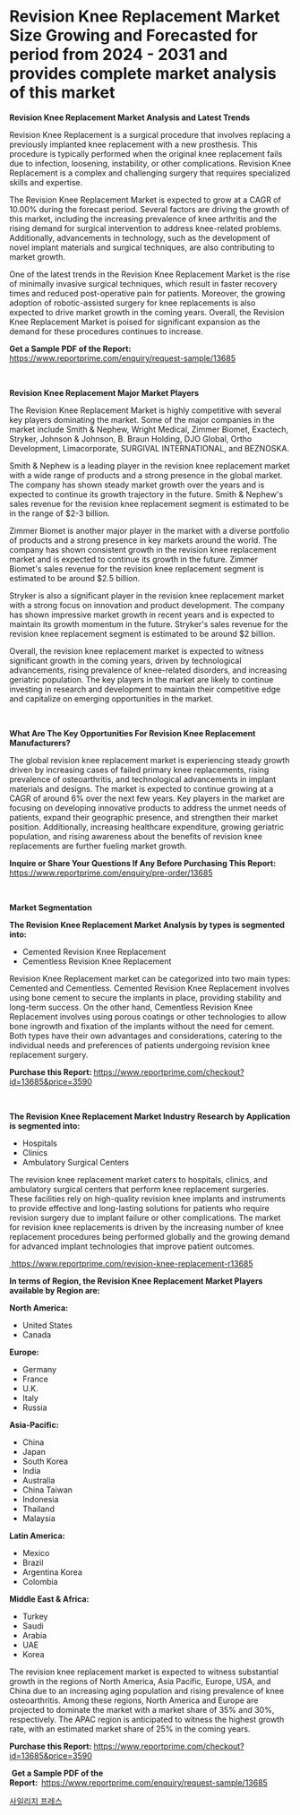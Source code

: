 <p><h1>Revision Knee Replacement Market Size Growing and Forecasted for period from 2024 - 2031 and provides complete market analysis of this market</h1></p><p><strong>Revision Knee Replacement Market Analysis and Latest Trends</strong></p>
<p><p>Revision Knee Replacement is a surgical procedure that involves replacing a previously implanted knee replacement with a new prosthesis. This procedure is typically performed when the original knee replacement fails due to infection, loosening, instability, or other complications. Revision Knee Replacement is a complex and challenging surgery that requires specialized skills and expertise.</p><p>The Revision Knee Replacement Market is expected to grow at a CAGR of 10.00% during the forecast period. Several factors are driving the growth of this market, including the increasing prevalence of knee arthritis and the rising demand for surgical intervention to address knee-related problems. Additionally, advancements in technology, such as the development of novel implant materials and surgical techniques, are also contributing to market growth.</p><p>One of the latest trends in the Revision Knee Replacement Market is the rise of minimally invasive surgical techniques, which result in faster recovery times and reduced post-operative pain for patients. Moreover, the growing adoption of robotic-assisted surgery for knee replacements is also expected to drive market growth in the coming years. Overall, the Revision Knee Replacement Market is poised for significant expansion as the demand for these procedures continues to increase.</p></p>
<p><strong>Get a Sample PDF of the Report:&nbsp;</strong> <a href="https://www.reportprime.com/enquiry/request-sample/13685">https://www.reportprime.com/enquiry/request-sample/13685</a></p>
<p>&nbsp;</p>
<p><strong>Revision Knee Replacement Major Market Players</strong></p>
<p><p>The Revision Knee Replacement Market is highly competitive with several key players dominating the market. Some of the major companies in the market include Smith & Nephew, Wright Medical, Zimmer Biomet, Exactech, Stryker, Johnson & Johnson, B. Braun Holding, DJO Global, Ortho Development, Limacorporate, SURGIVAL INTERNATIONAL, and BEZNOSKA.</p><p>Smith & Nephew is a leading player in the revision knee replacement market with a wide range of products and a strong presence in the global market. The company has shown steady market growth over the years and is expected to continue its growth trajectory in the future. Smith & Nephew's sales revenue for the revision knee replacement segment is estimated to be in the range of $2-3 billion.</p><p>Zimmer Biomet is another major player in the market with a diverse portfolio of products and a strong presence in key markets around the world. The company has shown consistent growth in the revision knee replacement market and is expected to continue its growth in the future. Zimmer Biomet's sales revenue for the revision knee replacement segment is estimated to be around $2.5 billion.</p><p>Stryker is also a significant player in the revision knee replacement market with a strong focus on innovation and product development. The company has shown impressive market growth in recent years and is expected to maintain its growth momentum in the future. Stryker's sales revenue for the revision knee replacement segment is estimated to be around $2 billion.</p><p>Overall, the revision knee replacement market is expected to witness significant growth in the coming years, driven by technological advancements, rising prevalence of knee-related disorders, and increasing geriatric population. The key players in the market are likely to continue investing in research and development to maintain their competitive edge and capitalize on emerging opportunities in the market.</p></p>
<p>&nbsp;</p>
<p><strong>What Are The Key Opportunities For Revision Knee Replacement Manufacturers?</strong></p>
<p><p>The global revision knee replacement market is experiencing steady growth driven by increasing cases of failed primary knee replacements, rising prevalence of osteoarthritis, and technological advancements in implant materials and designs. The market is expected to continue growing at a CAGR of around 6% over the next few years. Key players in the market are focusing on developing innovative products to address the unmet needs of patients, expand their geographic presence, and strengthen their market position. Additionally, increasing healthcare expenditure, growing geriatric population, and rising awareness about the benefits of revision knee replacements are further fueling market growth.</p></p>
<p><strong>Inquire or Share Your Questions If Any Before Purchasing This Report:</strong> <a href="https://www.reportprime.com/enquiry/pre-order/13685">https://www.reportprime.com/enquiry/pre-order/13685</a></p>
<p>&nbsp;</p>
<p><strong>Market Segmentation</strong></p>
<p><strong>The Revision Knee Replacement Market Analysis by types is segmented into:</strong></p>
<p><ul><li>Cemented Revision Knee Replacement</li><li>Cementless Revision Knee Replacement</li></ul></p>
<p><p>Revision Knee Replacement market can be categorized into two main types: Cemented and Cementless. Cemented Revision Knee Replacement involves using bone cement to secure the implants in place, providing stability and long-term success. On the other hand, Cementless Revision Knee Replacement involves using porous coatings or other technologies to allow bone ingrowth and fixation of the implants without the need for cement. Both types have their own advantages and considerations, catering to the individual needs and preferences of patients undergoing revision knee replacement surgery.</p></p>
<p><strong>Purchase this Report:&nbsp;</strong><a href="https://www.reportprime.com/checkout?id=13685&price=3590">https://www.reportprime.com/checkout?id=13685&price=3590</a></p>
<p>&nbsp;</p>
<p><strong>The Revision Knee Replacement Market Industry Research by Application is segmented into:</strong></p>
<p><ul><li>Hospitals</li><li>Clinics</li><li>Ambulatory Surgical Centers</li></ul></p>
<p><p>The revision knee replacement market caters to hospitals, clinics, and ambulatory surgical centers that perform knee replacement surgeries. These facilities rely on high-quality revision knee implants and instruments to provide effective and long-lasting solutions for patients who require revision surgery due to implant failure or other complications. The market for revision knee replacements is driven by the increasing number of knee replacement procedures being performed globally and the growing demand for advanced implant technologies that improve patient outcomes.</p></p>
<p><a href="https://www.reportprime.com/revision-knee-replacement-r13685">&nbsp;https://www.reportprime.com/revision-knee-replacement-r13685</a></p>
<p><strong>In terms of Region, the Revision Knee Replacement Market Players available by Region are:</strong></p>
<p>
    <p> <strong> North America: </strong>
        <ul>
            <li>United States</li>
            <li>Canada</li>
        </ul>
        </p> 
    <p> <strong> Europe: </strong>
        <ul>
            <li>Germany</li>
            <li>France</li>
            <li>U.K.</li>
            <li>Italy</li>
            <li>Russia</li>
        </ul>
        </p> 
    <p> <strong> Asia-Pacific: </strong>
        <ul>
            <li>China</li>
            <li>Japan</li>
            <li>South Korea</li>
            <li>India</li>
            <li>Australia</li>
            <li>China Taiwan</li>
            <li>Indonesia</li>
            <li>Thailand</li>
            <li>Malaysia</li>
        </ul>
        </p> 
    <p> <strong> Latin America: </strong>
        <ul>
            <li>Mexico</li>
            <li>Brazil</li>
            <li>Argentina Korea</li>
            <li>Colombia</li>
        </ul>
        </p> 
    <p> <strong> Middle East & Africa: </strong>
        <ul>
            <li>Turkey</li>
            <li>Saudi</li>
            <li>Arabia</li>
            <li>UAE</li>
            <li>Korea</li>
        </ul>
    </p>
    </p>
<p><p>The revision knee replacement market is expected to witness substantial growth in the regions of North America, Asia Pacific, Europe, USA, and China due to an increasing aging population and rising prevalence of knee osteoarthritis. Among these regions, North America and Europe are projected to dominate the market with a market share of 35% and 30%, respectively. The APAC region is anticipated to witness the highest growth rate, with an estimated market share of 25% in the coming years.</p></p>
<p><strong>Purchase this Report: </strong><a href="https://www.reportprime.com/checkout?id=13685&price=3590">https://www.reportprime.com/checkout?id=13685&price=3590</a></p>
<p>&nbsp;<strong>Get a Sample PDF of the Report:&nbsp;&nbsp;</strong><a href="https://www.reportprime.com/enquiry/request-sample/13685">https://www.reportprime.com/enquiry/request-sample/13685</a></p>
<p><strong></strong></p>
<p><p><a href="https://github.com/GabrielBlanda5656/Market-Research-Report-List-1/blob/main/537408822685.md">사일리지 프레스</a></p></p>